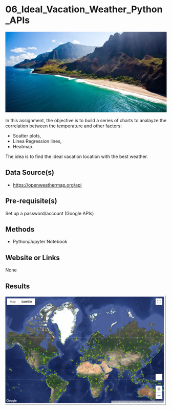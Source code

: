 # 06_Ideal_Vacation_Weather_Python_APIs

<p align="center">
  <img src="Best_Vacation.jpeg">
</p>

In this assignment, the objective is to build a series of charts to analayze the correlation between the temperature and other factors:
* Scatter plots,
* Linea Regression lines,
* Heatmap.

The idea is to find the ideal vacation location with the best weather.

## Data Source(s)
* https://openweathermap.org/api


## Pre-requisite(s)
Set up a password/account (Google APIs)

## Methods
* Python/Jupyter Notebook

## Website or Links
None

## Results

![GitHub Logo](2020-03-24_19h20_48.png)
